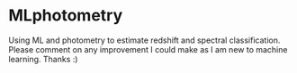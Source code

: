 # MLphotometry
Using ML and photometry to estimate redshift and spectral classification.
Please comment on any improvement I could make as I am new to machine learning. Thanks :)
